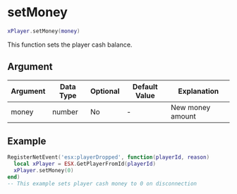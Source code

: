 # setMoney

```lua
xPlayer.setMoney(money)
```

This function sets the player cash balance.

## Argument

| Argument | Data Type | Optional | Default Value | Explanation      |
| -------- | --------- | -------- | ------------- | ---------------- |
| money    | number    | No       | -             | New money amount |

## Example

```lua
RegisterNetEvent('esx:playerDropped', function(playerId, reason)
  local xPlayer = ESX.GetPlayerFromId(playerId)
  xPlayer.setMoney(0)
end)
-- This example sets player cash money to 0 on disconnection
```
